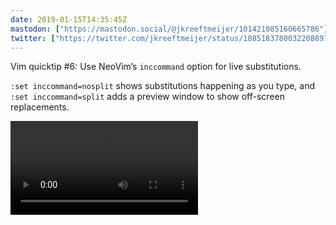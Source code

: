 ```yaml
---
date: 2019-01-15T14:35:45Z
mastodon: ["https://mastodon.social/@jkreeftmeijer/101421085160665786"]
twitter: ["https://twitter.com/jkreeftmeijer/status/1085183780032208897"]
---
```

Vim quicktip #6: Use NeoVim’s `inccommand` option for live substitutions.

`:set inccommand=nosplit` shows substitutions happening as you type, and `:set inccommand=split` adds a preview window to show off-screen replacements.

<video controls loop src="/media/inccommand.mov">A video showing NeoVim's live substitutions in action.</video>
